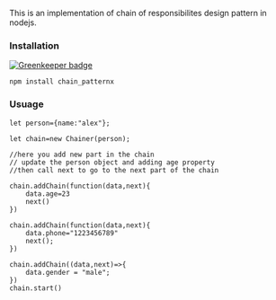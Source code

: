 This is an implementation of chain of responsibilites design pattern in nodejs.

### Installation 

[![Greenkeeper badge](https://badges.greenkeeper.io/wafaagamal/chain_pattern.svg)](https://greenkeeper.io/)

```
npm install chain_patternx
```

### Usuage 

```
let person={name:"alex"};

let chain=new Chainer(person);

//here you add new part in the chain 
// update the person object and adding age property
//then call next to go to the next part of the chain

chain.addChain(function(data,next){
    data.age=23
    next()
})

chain.addChain(function(data,next){
    data.phone="1223456789"
    next();
})

chain.addChain((data,next)=>{
    data.gender = "male";
})
chain.start()


```
                               